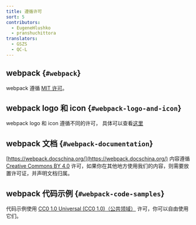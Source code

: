 ```yaml
---
title: 遵循许可
sort: 5
contributors:
  - EugeneHlushko
  - pranshuchittora
translators:
  - GSZS
  - QC-L
---
```


## webpack {`#webpack`}

webpack 遵循 [MIT 许可](https://github.com/webpack/webpack/blob/master/LICENSE)。

## webpack logo 和 icon {`#webpack-logo-and-icon`}

webpack logo 和 icon 遵循不同的许可，
具体可以查看[这里](https://github.com/webpack/media)

## webpack 文档 {`#webpack-documentation`}

[https://webpack.docschina.org/](https://webpack.docschina.org/) 内容遵循 [Creative Commons BY 4.0](https://creativecommons.org/licenses/by/4.0/) 许可，如果你在其他地方使用我们的内容，则需要放置许可证，并声明文档归属。

## webpack 代码示例 {`#webpack-code-samples`}

代码示例使用 [CC0 1.0 Universal (CC0 1.0)（公共领域）](https://creativecommons.org/publicdomain/zero/1.0/) 许可，你可以自由使用它们。
